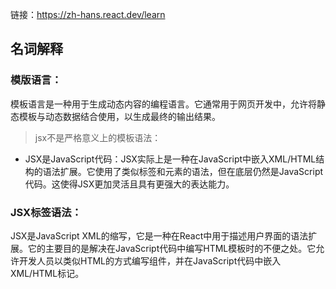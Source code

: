 链接：https://zh-hans.react.dev/learn

## 名词解释

### 模版语言：

模板语言是一种用于生成动态内容的编程语言。它通常用于网页开发中，允许将静态模板与动态数据结合使用，以生成最终的输出结果。

>jsx不是严格意义上的模板语法：
* JSX是JavaScript代码：JSX实际上是一种在JavaScript中嵌入XML/HTML结构的语法扩展。它使用了类似标签和元素的语法，但在底层仍然是JavaScript代码。这使得JSX更加灵活且具有更强大的表达能力。

### JSX标签语法：
JSX是JavaScript XML的缩写，它是一种在React中用于描述用户界面的语法扩展。它的主要目的是解决在JavaScript代码中编写HTML模板时的不便之处。它允许开发人员以类似HTML的方式编写组件，并在JavaScript代码中嵌入XML/HTML标记。



